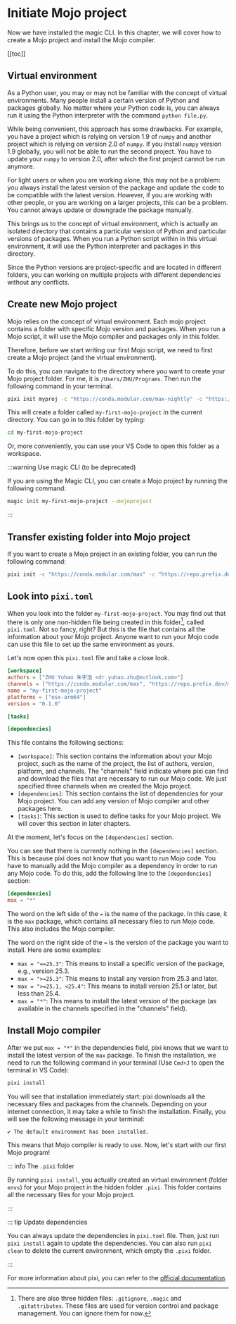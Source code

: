 # Initiate Mojo project

Now we have installed the magic CLI. In this chapter, we will cover how to create a Mojo project and install the Mojo compiler.

[[toc]]

## Virtual environment

As a Python user, you may or may not be familiar with the concept of virtual environments. Many people install a certain version of Python and packages globally. No matter where your Python code is, you can always run it using the Python interpreter with the command `python file.py`.

While being convenient, this approach has some drawbacks. For example, you have a project which is relying on version 1.9 of `numpy` and another project which is relying on version 2.0 of `numpy`. If you install `numpy` version 1.9 globally, you will not be able to run the second project. You have to update your `numpy` to version 2.0, after which the first project cannot be run anymore.

For light users or when you are working alone, this may not be a problem: you always install the latest version of the package and update the code to be compatible with the latest version. However, if you are working with other people, or you are working on a larger projects, this can be a problem. You cannot always update or downgrade the package manually.

This brings us to the concept of virtual environment, which is actually an isolated directory that contains a particular version of Python and particular versions of packages. When you run a Python script within in this virtual environment, it will use the Python interpreter and packages in this directory.

Since the Python versions are project-specific and are located in different folders, you can working on multiple projects with different dependencies without any conflicts.

## Create new Mojo project

Mojo relies on the concept of virtual environment. Each mojo project contains a folder with specific Mojo version and packages.
When you run a Mojo script, it will use the Mojo compiler and packages only in this folder.

Therefore, before we start writing our first Mojo script, we need to first create a Mojo project (and the virtual environment).

To do this, you can navigate to the directory where you want to create your Mojo project folder. For me, it is `/Users/ZHU/Programs`. Then run the following command in your terminal.

```bash
pixi init myproj -c "https://conda.modular.com/max-nightly" -c "https://repo.prefix.dev/modular-community" -c "conda-forge"
```

This will create a folder called `my-first-mojo-project` in the current directory. You can go in to this folder by typing:

```bash
cd my-first-mojo-project
```

Or, more conveniently, you can use your VS Code to open this folder as a workspace.

:::warning Use magic CLI (to be deprecated)

If you are using the Magic CLI, you can create a Mojo project by running the following command:

```bash
magic init my-first-mojo-project --mojoproject
```

:::

## Transfer existing folder into Mojo project

If you want to create a Mojo project in an existing folder, you can run the following command:

```bash
pixi init -c "https://conda.modular.com/max" -c "https://repo.prefix.dev/modular-community" -c "conda-forge"
```

## Look into `pixi.toml`

When you look into the folder `my-first-mojo-project`. You may find out that there is only one non-hidden file being created in this folder[^hidden], called `pixi.toml`. Not so fancy, right? But this is the file that contains all the information about your Mojo project. Anyone want to run your Mojo code can use this file to set up the same environment as yours.

Let's now open this `pixi.toml` file and take a close look.

```toml
[workspace]
authors = ["ZHU Yuhao 朱宇浩 <dr.yuhao.zhu@outlook.com>"]
channels = ["https://conda.modular.com/max", "https://repo.prefix.dev/modular-community", "conda-forge"]
name = "my-first-mojo-project"
platforms = ["osx-arm64"]
version = "0.1.0"

[tasks]

[dependencies]
```

This file contains the following sections:

- `[workspace]`: This section contains the information about your Mojo project, such as the name of the project, the list of authors, version, platform, and channels. The "channels" field indicate where pixi can find and download the files that are necessary to run our Mojo code. We just specified three channels when we created the Mojo project.
- `[dependencies]`: This section contains the list of dependencies for your Mojo project. You can add any version of Mojo compiler and other packages here.
- `[tasks]`: This section is used to define tasks for your Mojo project. We will cover this section in later chapters.

At the moment, let's focus on the `[dependencies]` section.

You can see that there is currently nothing in the `[dependencies]` section. This is because pixi does not know that you want to run Mojo code. You have to manually add the Mojo compiler as a dependency in order to run any Mojo code. To do this, add the following line to the `[dependencies]` section:

```toml
[dependencies]
max = "*"
```

The word on the left side of the `=` is the name of the package. In this case, it is the `max` package, which contains all necessary files to run Mojo code. This also includes the Mojo compiler.

The word on the right side of the `=` is the version of the package you want to install. Here are some examples:

- `max = "==25.3"`: This means to install a specific version of the package, e.g., version 25.3.
- `max = ">=25.3"`: This means to install any version from 25.3 and later.
- `max = ">=25.1, <25.4"`: This means to install version 25.1 or later, but less than 25.4.
- `max = "*"`: This means to install the latest version of the package (as available in the channels specified in the "channels" field).

## Install Mojo compiler

After we put `max = "*"` in the dependencies field, pixi knows that we want to install the latest version of the `max` package. To finish the installation, we need to run the following command in your terminal (Use `Cmd+J` to open the terminal in VS Code):

```bash
pixi install
```

You will see that installation immediately start: pixi downloads all the necessary files and packages from the channels. Depending on your internet connection, it may take a while to finish the installation. Finally, you will see the following message in your terminal:

```console
✔ The default environment has been installed.
```

This means that Mojo compiler is ready to use. Now, let's start with our first Mojo program!

::: info The `.pixi` folder

By running `pixi install`, you actually created an virtual environment (folder `envs`) for your Mojo project in the hidden folder `.pixi`. This folder contains all the necessary files for your Mojo project.

:::

::: tip Update dependencies

You can always update the dependencies in `pixi.toml` file. Then, just run `pixi install` again to update the dependencies. You can also run `pixi clean` to delete the current environment, which empty the `.pixi` folder.

:::

For more information about pixi, you can refer to the [official documentation](https://pixi.sh/latest/getting_started/).

[^hidden]: There are also three hidden files: `.gitignore`, `.magic` and `.gitattributes`. These files are used for version control and package management. You can ignore them for now.
